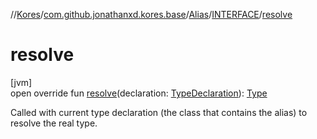 //[Kores](../../../../index.md)/[com.github.jonathanxd.kores.base](../../index.md)/[Alias](../index.md)/[INTERFACE](index.md)/[resolve](resolve.md)

# resolve

[jvm]\
open override fun [resolve](resolve.md)(declaration: [TypeDeclaration](../../-type-declaration/index.md)): [Type](https://docs.oracle.com/javase/8/docs/api/java/lang/reflect/Type.html)

Called with current type declaration (the class that contains the alias) to resolve the real type.
